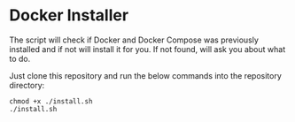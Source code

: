 # Docker Installer

The script will check if Docker and Docker Compose was previously installed and if not will install it for you.
If not found, will ask you about what to do.

Just clone this repository and run the below commands into the repository directory:

```
chmod +x ./install.sh
./install.sh
```


